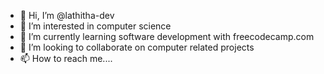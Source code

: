 - 👋 Hi, I’m @lathitha-dev
- 👀 I’m interested in computer science
- 🌱 I’m currently learning software development with freecodecamp.com
- 💞️ I’m looking to collaborate on computer related projects 
- 📫 How to reach me....

<!---
lathitha-dev/lathitha-dev is a ✨ special ✨ repository because its `README.md` (this file) appears on your GitHub profile.
You can click the Preview link to take a look at your changes.
--->
